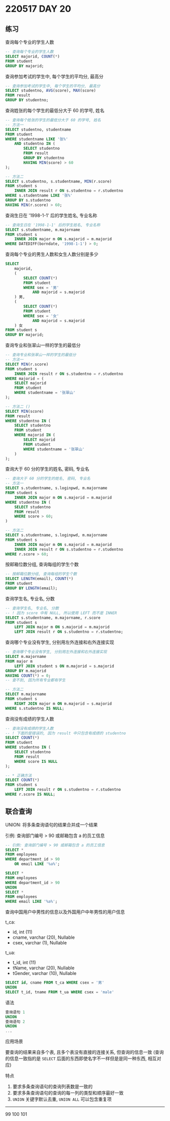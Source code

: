 # 220517 DAY 20

## 练习

查询每个专业的学生人数

```sql
-- 查询每个专业的学生人数
SELECT majorid, COUNT(*)
FROM student
GROUP BY majorid; 
```

查询参加考试的学生中, 每个学生的平均分, 最高分

```sql
-- 查询参加考试的学生中, 每个学生的平均分, 最高分
SELECT studentno, AVG(score), MAX(score)
FROM result
GROUP BY studentno;
```

查询姓张的每个学生的最低分大于 60 的学号, 姓名

```sql
-- 查询每个姓张的学生的最低分大于 60 的学号, 姓名
-- 方法一
SELECT studentno, studentname
FROM student
WHERE studentname LIKE '张%'
    AND studentno IN (
        SELECT studentno
        FROM result
        GROUP BY studentno
        HAVING MIN(score) > 60
);

-- 方法二
SELECT s.studentno, s.studentname, MIN(r.score)
FROM student s
    INNER JOIN result r ON s.studentno = r.studentno
WHERE s.studentname LIKE '张%'
GROUP BY s.studentno
HAVING MIN(r.score) > 60;
```

查询生日在 '1998-1-1' 后的学生姓名, 专业名称

```sql
-- 查询生日在 '1998-1-1' 后的学生姓名, 专业名称
SELECT s.studentname, m.majorname
FROM student s
    INNER JOIN major m ON s.majorid = m.majorid
WHERE DATEDIFF(borndate, '1998-1-1') > 0;
```

查询每个专业的男生人数和女生人数分别是多少

```sql
SELECT
    majorid,
    (
        SELECT COUNT(*)
        FROM student
        WHERE sex = '男'
            AND majorid = s.majorid
    ) 男,
    (
        SELECT COUNT(*)
        FROM student
        WHERE sex = '女'
            AND majorid = s.majorid
    ) 女
FROM student s
GROUP BY majorid;
```

查询专业和张翠山一样的学生的最低分

```sql
-- 查询专业和张翠山一样的学生的最低分
-- 方法一
SELECT MIN(r.score)
FROM student s
    INNER JOIN result r ON s.studentno = r.studentno
WHERE majorid = (
    SELECT majorid
    FROM student
    WHERE studentname = '张翠山'
);

-- 方法二 ()
SELECT MIN(score)
FROM result
WHERE studentno IN (
    SELECT studentno
    FROM student
    WHERE majorid IN (
        SELECT majorid
        FROM student
        WHERE studentname = '张翠山'
    )
);
```

查询大于 60 分的学生的姓名, 密码, 专业名

```sql
-- 查询大于 60 分的学生的姓名, 密码, 专业名
-- 方法一
SELECT s.studentname, s.loginpwd, m.majorname
FROM student s
    INNER JOIN major m ON s.majorid = m.majorid
WHERE studentno IN (
    SELECT studentno
    FROM result
    WHERE score > 60;
)

-- 方法二
SELECT s.studentname, s.loginpwd, m.majorname
FROM student s
    INNER JOIN major m ON s.majorid = m.majorid
    INNER JOIN result r ON s.studentno = r.studentno
WHERE r.score > 60;
```

按邮箱位数分组, 查询每组的学生个数

```sql
-- 按邮箱位数分组, 查询每组的学生个数
SELECT LENGTH(email), COUNT(*)
FROM student
GROUP BY LENGTH(email);
```

查询学生名, 专业名, 分数

```sql
-- 查询学生名, 专业名, 分数
-- ! 因为 score 中有 NULL, 所以使用 LEFT 而不是 INNER
SELECT s.studentname, m.majorname, r.score
FROM student s
    LEFT JOIN major m ON s.majorid = m.majorid
    LEFT JOIN result r ON s.studentno = r.studentno;
```

查询哪个专业没有学生, 分别用左外连接和右外连接实现

```sql
-- 查询哪个专业没有学生, 分别用左外连接和右外连接实现
SELECT m.majorname
FROM major m
    LEFT JOIN student s ON m.majorid = s.majorid
GROUP BY m.majorid
HAVING COUNT(*) = 0;
-- 查不到, 因为所有专业都有学生

-- 方法二
SELECT m.majorname
FROM student s
    RIGHT JOIN major m ON m.majorid = s.majorid
WHERE s.studentno IS NULL;
```

查询没有成绩的学生人数

```sql
-- 查询没有成绩的学生人数
-- ! 下面的是错误的, 因为 result 中只包含有成绩的 studentno
SELECT COUNT(*)
FROM student
WHERE studentno IN (
    SELECT studentno
    FROM result
    WHERE score IS NULL
);

-- * 正确方法
SELECT COUNT(*)
FROM student s
    LEFT JOIN result r ON s.studentno = r.studentno
WHERE r.score IS NULL;
```

## 联合查询

UNION: 将多条查询语句的结果合并成一个结果



引例: 查询部门编号 > 90 或邮箱包含 a 的员工信息

```sql
-- 引例: 查询部门编号 > 90 或邮箱包含 a 的员工信息
SELECT *
FROM employees
WHERE department_id > 90
    OR email LIKE '%a%';

SELECT *
FROM employees
WHERE department_id > 90
UNION
SELECT *
FROM employees
WHERE email LIKE '%a%';
```

查询中国用户中男性的信息以及外国用户中年男性的用户信息

t_ca: 

- id, int (11)
- cname, varchar (20), Nullable
- csex, varchar (1), Nullable

t_ua: 

- t_id, int (11)
- tName, varchar (20), Nullable
- tGender, varchar (10), Nullable

```sql
SELECT id, cname FROM t_ca WHERE csex = '男'
UNION
SELECT t_id, tname FROM t_ua WHERE csex = 'male'
```



语法

```sql
查询语句 1
UNION
查询语句 2
UNION
...
```

应用场景

要查询的结果来自多个表, 且多个表没有直接的连接关系, 但查询的信息一致 (查询的信息一致指的是 `SELECT` 后面的东西即使名字不一样但是是同一种东西, 相互对应)

特点

1. 要求多条查询语句的查询列表数是一致的
2. 要求多条查询语句的查询的每一列的类型和顺序最好一致
3. `UNION` 关键字默认去重, `UNION ALL` 可以包含重复项

---
99
100
101
